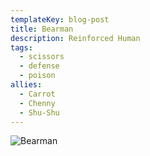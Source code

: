 ```yaml
---
templateKey: blog-post
title: Bearman
description: Reinforced Human
tags:
  - scissors
  - defense
  - poison
allies:
  - Carrot
  - Chenny
  - Shu-Shu
---
```

![Bearman](/img/Bearman.png)